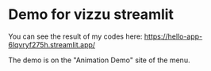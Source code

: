 # Demo for vizzu streamlit

You can see the result of my codes here: https://hello-app-6lqvryf275h.streamlit.app/

The demo is on the "Animation Demo" site of the menu.
